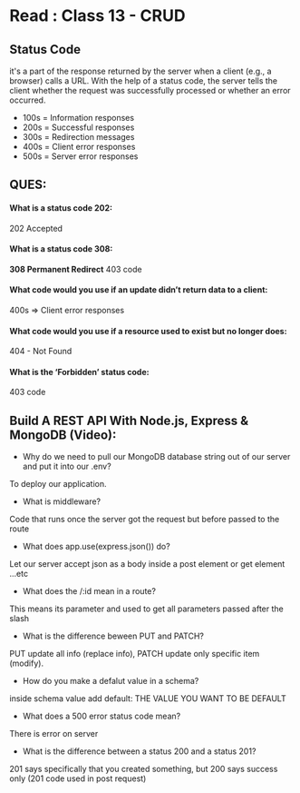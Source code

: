 # Read : Class 13 - CRUD

## Status Code

it's a part of the response returned by the server when a client (e.g., a browser) calls a URL. With the help of a status code, the server tells the client whether the request was successfully processed or whether an error occurred.

- 100s = Information responses
- 200s = Successful responses
- 300s = Redirection messages
- 400s = Client error responses
- 500s = Server error responses

## QUES:

#### What is a status code 202:

202 Accepted


#### What is a status code 308:

**308 Permanent Redirect**
403 code

#### What code would you use if an update didn’t return data to a client:

400s => Client error responses

#### What code would you use if a resource used to exist but no longer does:

404 - Not Found

#### What is the ‘Forbidden’ status code:

403 code

#### 

## Build A REST API With Node.js, Express & MongoDB (Video):

- Why do we need to pull our MongoDB database string out of our server and put it into our .env?

To deploy our application.

- What is middleware?

Code that runs once the server got the request but before passed to the route

- What does app.use(express.json()) do?

Let our server accept json as a body inside a post element or get element ...etc

- What does the /:id mean in a route?

This means its parameter and used to get all parameters passed after the slash

- What is the difference beween PUT and PATCH?

PUT update all info (replace info), PATCH update only specific item (modify).

- How do you make a defalut value in a schema?

inside schema value add default: THE VALUE YOU WANT TO BE DEFAULT

- What does a 500 error status code mean?

There is error on server

- What is the difference between a status 200 and a status 201?

201 says specifically that you created something, but 200 says success only (201 code used in post request)
